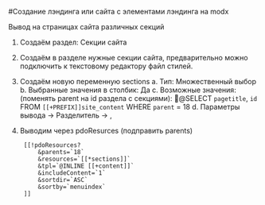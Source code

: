 #Создание лэндинга или сайта с элементами лэндинга на modx

Вывод на страницах сайта различных секций


1. Создаём раздел: Секции сайта

2. Создаём в разделе нужные секции сайта, предварительно можно подключить к текстовому редактору файл стилей.

3. Создаём новую переменную sections
    a. Тип: Множественный выбор
    b. Выбранные значения в столбик: Да
    c. Возможные значения: (поменять parent на id раздела с секциями): @SELECT `pagetitle`, `id` FROM `[[+PREFIX]]site_content` WHERE `parent` = 18
    d.  Параметры вывода -> Разделитель -> ,

4. Выводим через pdoResurces (подправить parents)

        [[!pdoResources?
            &parents=`18`
            &resources=`[[*sections]]`
            &tpl=`@INLINE [[+content]]`
            &includeContent=`1`
            &sortdir=`ASC`
            &sortby=`menuindex`
        ]]


